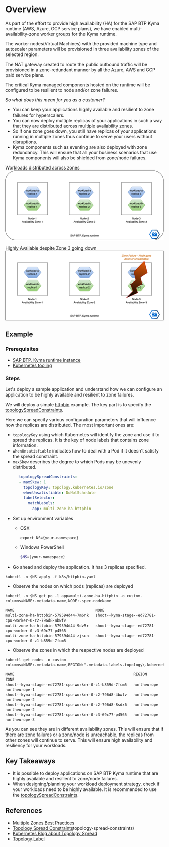 # Overview

As part of the effort to provide high availability (HA) for the SAP BTP Kyma runtime (AWS, Azure, GCP service plans), we have enabled multi-availability-zone worker groups for the Kyma runtime.

The worker nodes(Virtual Machines) with the provided machine type and autoscaler parameters will be provisioned in three availability zones of the selected region.

The NAT gateway created to route the public outbound traffic will be provisioned in a zone-redundant manner by all the Azure, AWS and GCP paid service plans.

The critical Kyma managed components hosted on the runtime will be configured to be resilient to node and/or zone failures.

*So what does this mean for you as a customer?*

- You can keep your applications highly available and resilient to zone failures for hyperscalers.
- You can now deploy multiple replicas of your applications in such a way that they are distributed across multiple availability zones.
- So if one zone goes down, you still have replicas of your applications running in multiple zones thus continue to serve your users without disruptions.
- Kyma components such as eventing are also deployed with zone redundancy. This will ensure that all your business scenarios that use Kyma components will also be shielded from zone/node failures.

Workloads distributed across zones
![all-zones-up](assets/all-zones-up.png)

Highly Available despite Zone 3 going down
![one-zone-down](assets/one-zone-down.png)

## Example

### Prerequisites

- [SAP BTP, Kyma runtime instance](../prerequisites/#kyma)
- [Kubernetes tooling](../prerequisites/#kubernetes)

### Steps

Let's deploy a sample application and understand how we can configure an application to be highly available and resilient to zone failures.

We will deploy a simple [httpbin](k8s/httpbin.yaml) example. The key part is to specify the [topologySpreadConstraints](https://kubernetes.io/docs/concepts/scheduling-eviction/topology-spread-constraints/).

Here we can specify various configuration parameters that will influence how the replicas are distributed. The most important ones are:

- `topologyKey` using which Kubernetes will identify the zone and use it to spread the replicas. It is the key of node labels that contains zone information.
- `whenUnsatisfiable` indicates how to deal with a Pod if it doesn't satisfy the spread constraint.
- `maxSkew` describes the degree to which Pods may be unevenly distributed.

```yaml
      topologySpreadConstraints:
      - maxSkew: 1
        topologyKey: topology.kubernetes.io/zone
        whenUnsatisfiable: DoNotSchedule
        labelSelector:
          matchLabels:
            app: multi-zone-ha-httpbin
```

- Set up environment variables

  - OSX

    ```shell
    export NS={your-namespace}
    ```

  - Windows PowerShell

    ```powershell
    $NS={your-namespace}
    ```

- Go ahead and deploy the application. It has 3 replicas specified.

```shell
kubectl -n $NS apply -f k8s/httpbin.yaml
```

- Observe the nodes on which pods (replicas) are deployed

```shell
kubectl -n $NS get po -l app=multi-zone-ha-httpbin -o custom-columns=NAME:.metadata.name,NODE:.spec.nodeName
```

```shell
NAME                                    NODE
multi-zone-ha-httpbin-579594d44-7m6nk   shoot--kyma-stage--ed72781-cpu-worker-0-z2-796d8-4bwfv
multi-zone-ha-httpbin-579594d44-9dv5r   shoot--kyma-stage--ed72781-cpu-worker-0-z3-69c77-p4565
multi-zone-ha-httpbin-579594d44-zjscn   shoot--kyma-stage--ed72781-cpu-worker-0-z1-b859d-7fcm5
```

- Observe the zones in which the respective nodes are deployed

```shell
kubectl get nodes -o custom-columns=NAME:.metadata.name,REGION:".metadata.labels.topology\.kubernetes\.io/region",ZONE:".metadata.labels.topology\.kubernetes\.io/zone"
```

```shell
NAME                                                     REGION        ZONE
shoot--kyma-stage--ed72781-cpu-worker-0-z1-b859d-7fcm5   northeurope   northeurope-1
shoot--kyma-stage--ed72781-cpu-worker-0-z2-796d8-4bwfv   northeurope   northeurope-2
shoot--kyma-stage--ed72781-cpu-worker-0-z2-796d8-8sdx6   northeurope   northeurope-2
shoot--kyma-stage--ed72781-cpu-worker-0-z3-69c77-p4565   northeurope   northeurope-3
```

As you can see they are in different availability zones. This will ensure that if there are zone failures or a zone/node is unreachable, the replicas from other zones will continue to serve. This will ensure high availability and resiliency for your workloads.

## Key Takeaways

- It is possible to deploy applications on SAP BTP Kyma runtime that are highly available and resilient to zone/node failures.
- When designing/planning your workload deployment strategy, check if your workloads need to be highly available. It is recommended to use the [topologySpreadConstraints](https://kubernetes.io/docs/concepts/scheduling-eviction/topology-spread-constraints/).

## References

- [Multiple Zones Best Practices](https://kubernetes.io/docs/setup/best-practices/multiple-zones/)
- [Topology Spread Constraints](https://kubernetes.io/docs/concepts/scheduling-eviction/)topology-spread-constraints/
- [Kubernetes Blog about Topology Spread](https://kubernetes.io/blog/2020/05/introducing-podtopologyspread/)
- [Topology Label](https://kubernetes.io/docs/reference/labels-annotations-taints/#topologykubernetesiozone)
